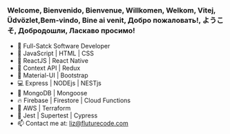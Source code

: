 ### Welcome, Bienvenido, Bienvenue, Willkomen, Welkom, Vitej, Üdvözlet,Bem-vindo, Bine ai venit, Добро пожаловать!, ようこそ, Добродошли, Ласкаво просимо!

- 💪  Full-Satck Software Developer
- 👾  JavaScript | HTML | CSS 
- 🤖  ReactJS | React Native
- 🌴  Context API | Redux
- 🔮  Material-UI | Bootstrap
- 💻  Express | NODEjs | NESTjs
- 🦊  MongoDB | Mongoose
- 🔥  Firebase | Firestore | Cloud Functions
- 🐒  AWS | Terraform
- 🚀  Jest | Supertest | Cypress
- 📫  Contact me at: liz@fluturecode.com

